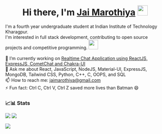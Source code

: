 <h1 align="center">
  Hi there, I'm <a href="https://jai-marothiya.netlify.app/" target="_blank">Jai Marothiya</a>
  <img src="https://github.com/blackcater/blackcater/raw/main/images/Hi.gif" height="32" />
</h1>

I'm a fourth year undergraduate student at Indian Institute of Technology Kharagpur.<br />
I'm interested in full stack development, contributing to open source projects and competitive programming. 
<img src="https://media.giphy.com/media/WUlplcMpOCEmTGBtBW/giphy.gif" width="30">
<br />
<br />
🔭 I’m currently working on [Realtime Chat Application using ReactJS, ExpressJS, CometChat and Chakra-UI](https://github.com/Jai-Marothiya/live-chat)
<br />
💬 Ask me about React, JavaScript, NodeJS, Material-UI, ExpressJS, MongoDB, Tailwind CSS, Python, C++, C, OOPS, and SQL
<br />
📫 How to reach me: jaimarothiya@gmail.com
<br />
⚡ Fun fact: Ctrl C, Ctrl V, Ctrl Z saved more lives than Batman :smile:
<br />

### 📈📊 Stats
<p >
  <img align="" src="http://github-profile-summary-cards.vercel.app/api/cards/stats?username=Jai-Marothiya&theme=radical" />
   <img align="" src="https://github-readme-streak-stats.herokuapp.com?user=Jai-Marothiya&theme=tokyonight" />
</p>

<p>
  <img align ="" src = "https://github-readme-stats.vercel.app/api/top-langs/?username=Jai-Marothiya&layout=compact&theme=radical"/>
</p>

